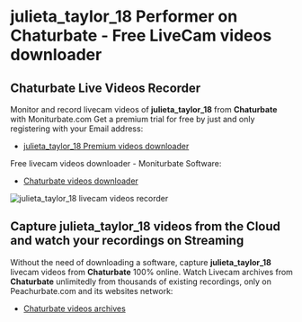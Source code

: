 # julieta_taylor_18 Performer on Chaturbate - Free LiveCam videos downloader

## Chaturbate Live Videos Recorder

Monitor and record livecam videos of **julieta_taylor_18** from **Chaturbate** with Moniturbate.com
Get a premium trial for free by just and only registering with your Email address:
* [julieta_taylor_18 Premium videos downloader](https://moniturbate.com/request-demo-licence-key.html)

Free livecam videos downloader - Moniturbate Software:
* [Chaturbate videos downloader](https://moniturbate.com/moniturbate-download-software.html)

![julieta_taylor_18 livecam videos recorder](https://peachurnet.com/templates/moniturbate-software.png)


## Capture julieta_taylor_18 videos from the Cloud and watch your recordings on Streaming

Without the need of downloading a software, capture **julieta_taylor_18** livecam videos from **Chaturbate** 100% online.
Watch Livecam archives from **Chaturbate** unlimitedly from thousands of existing recordings, only on Peachurbate.com and its websites network:
* [Chaturbate videos archives](https://peachurnet.com/)